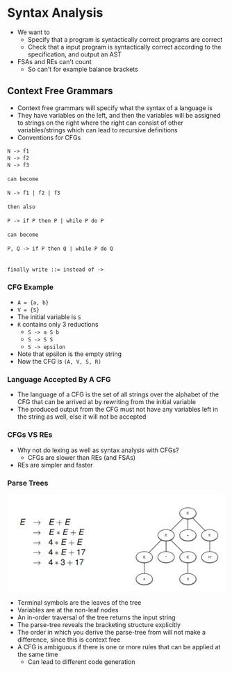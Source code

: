 # Syntax Analysis

- We want to
  - Specify that a program is syntactically correct programs are correct
  - Check that a input program is syntactically correct according to the specification, and output an AST
- FSAs and REs can't count
  - So can't for example balance brackets

## Context Free Grammars

- Context free grammars will specify what the syntax of a language is
- They have variables on the left, and then the variables will be assigned to strings on the right where the right can consist of other variables/strings which can lead to recursive definitions
- Conventions for CFGs

```text
N -> f1
N -> f2
N -> f3

can become

N -> f1 | f2 | f3

then also

P -> if P then P | while P do P

can become

P, Q -> if P then Q | while P do Q


finally write ::= instead of ->
```

### CFG Example

- `A = {a, b}`
- `V = {S}`
- The initial variable is `S`
- `R` contains only 3 reductions
  - `S -> a S b`
  - `S -> S S`
  - `S -> epsilon`
- Note that epsilon is the empty string
- Now the CFG is `(A, V, S, R)`

### Language Accepted By A CFG

- The language of a CFG is the set of all strings over the alphabet of the CFG that can be arrived at by rewriting from the initial variable
- The produced output from the CFG must not have any variables left in the string as well, else it will not be accepted

### CFGs VS REs

- Why not do lexing as well as syntax analysis with CFGs?
  - CFGs are slower than REs (and FSAs)
- REs are simpler and faster

### Parse Trees

![Parse Tree](../parse-tree.png)

- Terminal symbols are the leaves of the tree
- Variables are at the non-leaf nodes
- An in-order traversal of the tree returns the input string
- The parse-tree reveals the bracketing structure explicitly
- The order in which you derive the parse-tree from will not make a difference, since this is context free
- A CFG is ambiguous if there is one or more rules that can be applied at the same time
  - Can lead to different code generation
